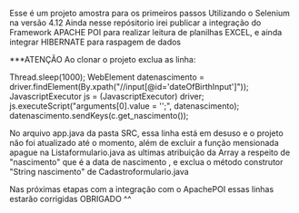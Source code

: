 Esse é um projeto amostra para os primeiros passos Utilizando o Selenium na versão 4.12
Ainda nesse repósitorio irei publicar a integração do Framework APACHE POI para realizar leitura de planilhas EXCEL, e ainda integrar HIBERNATE para raspagem de dados 


***ATENÇÃO Ao clonar o projeto exclua as linha:  

Thread.sleep(1000);
            WebElement datenascimento = driver.findElement(By.xpath("//input[@id='dateOfBirthInput']"));
            JavascriptExecutor js = (JavascriptExecutor) driver;
            js.executeScript("arguments[0].value = '';", datenascimento);
            datenascimento.sendKeys(c.get_nascimento());


No arquivo app.java da pasta SRC, essa linha está em desuso e o projeto não foi atualizado até o momento, além de excluir a função mensionada apague na Listaformulario.java   as ultimas atribuição da Array a respeito de "nascimento" que é a data de nascimento , e exclua o método construtor "String nascimento" de Cadastroformulario.java  

Nas próximas etapas com a integração com o ApachePOI essas linhas estarão corrigidas OBRIGADO ^^ 

